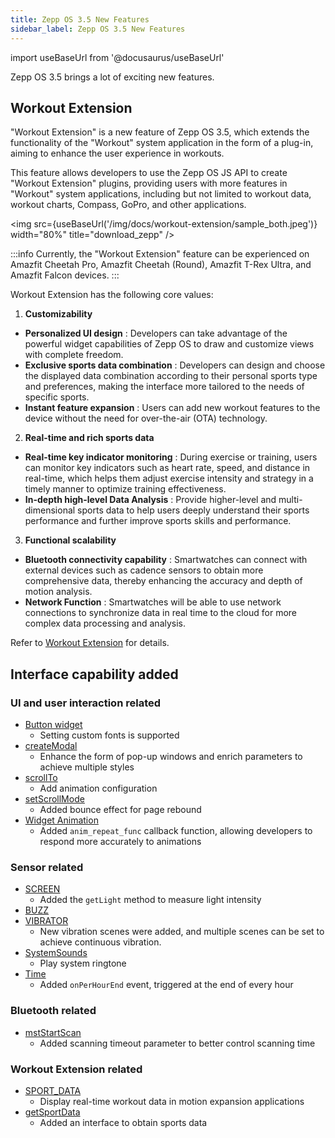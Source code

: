 ```yaml
---
title: Zepp OS 3.5 New Features
sidebar_label: Zepp OS 3.5 New Features
---
```


import useBaseUrl from '@docusaurus/useBaseUrl'

Zepp OS 3.5 brings a lot of exciting new features.

## Workout Extension

"Workout Extension" is a new feature of Zepp OS 3.5, which extends the functionality of the "Workout" system application in the form of a plug-in, aiming to enhance the user experience in workouts.

This feature allows developers to use the Zepp OS JS API to create "Workout Extension" plugins, providing users with more features in "Workout" system applications, including but not limited to workout data, workout charts, Compass, GoPro, and other applications.

<img src={useBaseUrl('/img/docs/workout-extension/sample_both.jpeg')} width="80%" title="download_zepp" />

:::info
Currently, the "Workout Extension" feature can be experienced on Amazfit Cheetah Pro, Amazfit Cheetah (Round), Amazfit T-Rex Ultra, and Amazfit Falcon devices.
:::

Workout Extension has the following core values:

1. **Customizability**

- **Personalized UI design** : Developers can take advantage of the powerful widget capabilities of Zepp OS to draw and customize views with complete freedom.
- **Exclusive sports data combination** : Developers can design and choose the displayed data combination according to their personal sports type and preferences, making the interface more tailored to the needs of specific sports.
- **Instant feature expansion** : Users can add new workout features to the device without the need for over-the-air (OTA) technology.

2. **Real-time and rich sports data**

- **Real-time key indicator monitoring** : During exercise or training, users can monitor key indicators such as heart rate, speed, and distance in real-time, which helps them adjust exercise intensity and strategy in a timely manner to optimize training effectiveness.
- **In-depth high-level Data Analysis** : Provide higher-level and multi-dimensional sports data to help users deeply understand their sports performance and further improve sports skills and performance.

3. **Functional scalability**

- **Bluetooth connectivity capability** : Smartwatches can connect with external devices such as cadence sensors to obtain more comprehensive data, thereby enhancing the accuracy and depth of motion analysis.
- **Network Function** : Smartwatches will be able to use network connections to synchronize data in real time to the cloud for more complex data processing and analysis.

Refer to [Workout Extension](../workout-extension/intro.mdx) for details.

## Interface capability added

### UI and user interaction related

- [Button widget](../../reference/device-app-api/newAPI/ui/widget/BUTTON.mdx)
  - Setting custom fonts is supported
- [createModal](../../reference/device-app-api/newAPI/interaction/createModal.mdx)
  - Enhance the form of pop-up windows and enrich parameters to achieve multiple styles
- [scrollTo](../../reference/device-app-api/newAPI/page/scrollTo.mdx)
  - Add animation configuration
- [setScrollMode](../../reference/device-app-api/newAPI/page/setScrollMode.mdx)
  - Added bounce effect for page rebound
- [Widget Animation](../../reference/device-app-api/newAPI/ui/widgetAnimations.mdx)
  - Added `anim_repeat_func` callback function, allowing developers to respond more accurately to animations

### Sensor related

- [SCREEN](../../reference/device-app-api/newAPI/sensor/Screen.mdx)
  - Added the `getLight` method to measure light intensity
- [BUZZ](../../reference/device-app-api/newAPI/sensor/Buzzer.mdx)
- [VIBRATOR](../../reference/device-app-api/newAPI/sensor/Vibrator.mdx)
  - New vibration scenes were added, and multiple scenes can be set to achieve continuous vibration.
- [SystemSounds](../../reference/device-app-api/newAPI/sensor/SystemSounds.mdx)
  - Play system ringtone
- [Time](../../reference/device-app-api/newAPI/sensor/Time.mdx)
  - Added `onPerHourEnd` event, triggered at the end of every hour

### Bluetooth related

- [mstStartScan](../../reference/device-app-api/newAPI/ble/mstStartScan.mdx)
  - Added scanning timeout parameter to better control scanning time

### Workout Extension related

- [SPORT_DATA](../../reference/device-app-api/newAPI/ui/widget/SPORT_DATA.mdx)
  - Display real-time workout data in motion expansion applications
- [getSportData](../../reference/device-app-api/newAPI/app-access/getSportData.mdx)
  - Added an interface to obtain sports data
